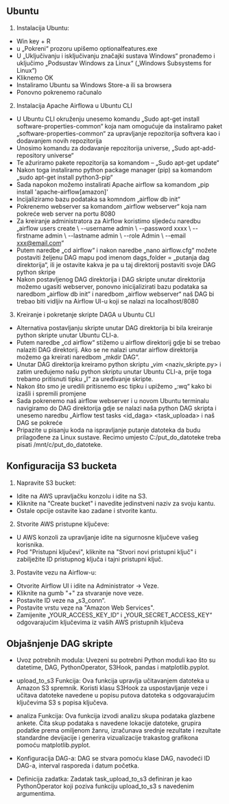 ## Ubuntu
1. Instalacija Ubuntu: 
-	Win key + R 
-	u „Pokreni“ prozoru upišemo optionalfeatures.exe
-	U „Uključivanju i isključivanju značajki sustava Windows“ pronađemo i uključimo „Podsustav Windows za Linux“ („Windows Subsystems for Linux“)
-	Kliknemo OK
-	 Instaliramo Ubuntu sa Windows Store-a ili sa browsera
-	Ponovno pokrenemo računalo
2. Instalacija Apache Airflowa u Ubuntu CLI
-	U Ubuntu CLI okruženju unesemo komandu „Sudo apt-get install software-properties-common“ koja nam omogućuje da instaliramo paket „software-properties-common“ za upravljanje repozitorija softvera kao i dodavanjem novih repozitorija
-	Unosimo komandu za dodavanje repozitorija universe, „Sudo apt-add-repository universe“
-	Te ažuriramo pakete repozitorija sa komandom – „Sudo apt-get update“
-	Nakon toga instaliramo python package manager (pip) sa komandom „sudo apt-get install python3-pip“
-	Sada napokon možemo instalirati Apache airflow sa komandom „pip install 'apache-airflow[amazon]'
-	Incijaliziramo bazu podataka sa komndom „airflow db init“
-	Pokrenemo webserver sa komandom „airflow webserver“ koja nam pokreće web server na portu 8080
-	Za kreiranje administratora za Airflow koristimo sljedeću naredbu „airflow users create \ --username admin \ --password xxxx \ --firstname admin \ --lastname admin \ --role Admin \ --email xxx@email.com“
-	Putem naredbe „cd airflow“ i nakon naredbe „nano airflow.cfg“ možete postaviti željenu DAG mapu pod imenom dags_folder = „putanja dag direktorija“, ili je ostavite kakva je pa u taj direktorij postaviti svoje DAG python skripe
-	Nakon postavljenog DAG direktorija i DAG skripte unutar direktorija možemo ugasiti webserver, ponovno inicijalizirati bazu podataka sa naredbom „airflow db init“ i naredbom „airflow webserver“ naš DAG bi trebao biti vidljiv na Airflow UI-u koji se nalazi na localhost/8080
3. Kreiranje i pokretanje skripte DAGA u Ubuntu CLI
- Alternativa postavljanju skripte unutar DAG direktorija bi bila kreiranje python skripte unutar Ubuntu CLI-a.
- Putem naredbe „cd airflow“ stižemo u airflow direktorij gdje bi se trebao nalaziti DAG direktorij. Ako se ne nalazi unutar airflow direktorija možemo ga kreirati naredbom „mkdir DAG“. 
- Unutar DAG direktorija kreiramo python skriptu „vim <naziv_skripte.py> i zatim uređujemo našu python skriptu unutar Ubuntu CLI-a, prije toga trebamo pritisnuti tipku „I“ za uređivanje skripte.
- Nakon što smo je uredili pritisnemo esc tipku i upižemo „:wq“ kako bi izašli i spremili promjene
- Sada pokrenemo naš airflow webserver i u novom Ubuntu terminalu navigiramo do DAG direktorija gdje se nalazi naša python DAG skripta i unesemo naredbu „Airflow test tasks <id_daga> <task_uploada> i naš DAG se pokreće
- Pripazite u pisanju koda na ispravljanje putanje datoteka da budu prilagođene za Linux sustave. Recimo umjesto C:/put_do_datoteke treba pisati /mnt/c/put_do_datoteke. 
## Konfiguracija S3 bucketa

1. Napravite S3 bucket:
-	Idite na AWS upravljačku konzolu i idite na S3.
-	Kliknite na "Create bucket" i navedite jedinstveni naziv za svoju kantu.
-	Ostale opcije ostavite kao zadane i stvorite kantu.


2. Stvorite AWS pristupne ključeve:
-	U AWS konzoli za upravljanje idite na sigurnosne ključeve vašeg korisnika.
-	Pod "Pristupni ključevi", kliknite na "Stvori novi pristupni ključ" i zabilježite ID pristupnog ključa i tajni pristupni ključ.

3. Postavite vezu na Airflow-u:
-	Otvorite Airflow UI i idite na Administrator -> Veze.
-	Kliknite na gumb "+" za stvaranje nove veze.
-	Postavite ID veze na „s3_conn“.
-	Postavite vrstu veze na "Amazon Web Services".
-	Zamijenite „YOUR_ACCESS_KEY_ID“ i „YOUR_SECRET_ACCESS_KEY“ odgovarajućim ključevima iz vaših AWS pristupnih ključeva



## Objašnjenje DAG skripte
- Uvoz potrebnih modula: Uvezeni su potrebni Python moduli kao što su datetime, DAG, PythonOperator, S3Hook, pandas i matplotlib.pyplot.

- upload_to_s3 Funkcija: Ova funkcija upravlja učitavanjem datoteka u Amazon S3 spremnik. Koristi klasu S3Hook za uspostavljanje veze i učitava datoteke navedene u popisu putova datoteka s odgovarajućim ključevima S3 s popisa ključeva.

- analiza Funkcija: Ova funkcija izvodi analizu skupa podataka glazbene ankete. Čita skup podataka s navedene lokacije datoteke, grupira podatke prema omiljenom žanru, izračunava srednje rezultate i rezultate standardne devijacije i generira vizualizacije trakastog grafikona pomoću matplotlib.pyplot.

- Konfiguracija DAG-a: DAG se stvara pomoću klase DAG, navodeći ID DAG-a, interval rasporeda i datum početka.

- Definicija zadatka: Zadatak task_upload_to_s3 definiran je kao PythonOperator koji poziva funkciju upload_to_s3 s navedenim argumentima.


